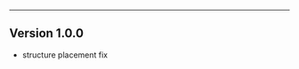 ------------------------------------------------------
Version 1.0.0
------------------------------------------------------
- structure placement fix
